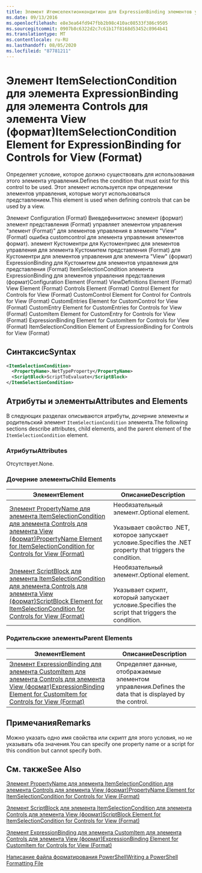 ```yaml
---
title: Элемент Итемселектионкондитион для ExpressionBinding элементов управления для представления (формат) | Документация Майкрософт
ms.date: 09/13/2016
ms.openlocfilehash: e8e3ea64fd947fbb2b98c410ac08533f386c9505
ms.sourcegitcommit: 0907b8c6322d2c7c61b17f8168d53452c8964b41
ms.translationtype: MT
ms.contentlocale: ru-RU
ms.lasthandoff: 08/05/2020
ms.locfileid: "87781211"
---
```

# <a name="itemselectioncondition-element-for-expressionbinding-for-controls-for-view-format"></a><span data-ttu-id="f8342-102">Элемент ItemSelectionCondition для элемента ExpressionBinding для элемента Controls для элемента View (формат)</span><span class="sxs-lookup"><span data-stu-id="f8342-102">ItemSelectionCondition Element for ExpressionBinding for Controls for View (Format)</span></span>

<span data-ttu-id="f8342-103">Определяет условие, которое должно существовать для использования этого элемента управления.</span><span class="sxs-lookup"><span data-stu-id="f8342-103">Defines the condition that must exist for this control to be used.</span></span> <span data-ttu-id="f8342-104">Этот элемент используется при определении элементов управления, которые могут использоваться представлением.</span><span class="sxs-lookup"><span data-stu-id="f8342-104">This element is used when defining controls that can be used by a view.</span></span>

<span data-ttu-id="f8342-105">Элемент Configuration (Format) Виевдефинитионс элемент (формат) элемент представления (Format) управляет элементом управления "элемент (Format)" для элементов управления в элементе "View" (Format) ошибка customcontrol для элемента управления элементов формат). элемент Кустоментри для Кустоментриес для элементов управления для элемента Кустомитем представления (Format) для Кустоментри для элементов управления для элемента "View" (формат) ExpressionBinding для Кустомитем для элементов управления для представления (Format) ItemSelectionCondition элемента ExpressionBinding для элементов управления представления (формат)</span><span class="sxs-lookup"><span data-stu-id="f8342-105">Configuration Element (Format) ViewDefinitions Element (Format) View Element (Format) Controls Element (Format) Control Element for Controls for View (Format) CustomControl Element for Control for Controls for View (Format) CustomEntries Element for CustomControl for View (Format) CustomEntry Element for CustomEntries for Controls for View (Format) CustomItem Element for CustomEntry for Controls for View (Format) ExpressionBinding Element for CustomItem for Controls for View (Format) ItemSelectionCondition Element of ExpressionBinding for Controls for View (Format)</span></span>

## <a name="syntax"></a><span data-ttu-id="f8342-106">Синтаксис</span><span class="sxs-lookup"><span data-stu-id="f8342-106">Syntax</span></span>

```xml
<ItemSelectionCondition>
  <PropertyName>.NetTypeProperty</PropertyName>
  <ScriptBlock>ScriptToEvaluate</ScriptBlock>
</ItemSelectionCondition>
```

## <a name="attributes-and-elements"></a><span data-ttu-id="f8342-107">Атрибуты и элементы</span><span class="sxs-lookup"><span data-stu-id="f8342-107">Attributes and Elements</span></span>

<span data-ttu-id="f8342-108">В следующих разделах описываются атрибуты, дочерние элементы и родительский элемент `ItemSelectionCondition` элемента.</span><span class="sxs-lookup"><span data-stu-id="f8342-108">The following sections describe attributes, child elements, and the parent element of the `ItemSelectionCondition` element.</span></span>

### <a name="attributes"></a><span data-ttu-id="f8342-109">Атрибуты</span><span class="sxs-lookup"><span data-stu-id="f8342-109">Attributes</span></span>

<span data-ttu-id="f8342-110">Отсутствует.</span><span class="sxs-lookup"><span data-stu-id="f8342-110">None.</span></span>

### <a name="child-elements"></a><span data-ttu-id="f8342-111">Дочерние элементы</span><span class="sxs-lookup"><span data-stu-id="f8342-111">Child Elements</span></span>

|<span data-ttu-id="f8342-112">Элемент</span><span class="sxs-lookup"><span data-stu-id="f8342-112">Element</span></span>|<span data-ttu-id="f8342-113">Описание</span><span class="sxs-lookup"><span data-stu-id="f8342-113">Description</span></span>|
|-------------|-----------------|
|[<span data-ttu-id="f8342-114">Элемент PropertyName для элемента ItemSelectionCondition для элемента Controls для элемента View (формат)</span><span class="sxs-lookup"><span data-stu-id="f8342-114">PropertyName Element for ItemSelectionCondition for Controls for View (Format)</span></span>](./propertyname-element-for-itemselectioncondition-for-controls-for-view-format.md)|<span data-ttu-id="f8342-115">Необязательный элемент.</span><span class="sxs-lookup"><span data-stu-id="f8342-115">Optional element.</span></span><br /><br /> <span data-ttu-id="f8342-116">Указывает свойство .NET, которое запускает условие.</span><span class="sxs-lookup"><span data-stu-id="f8342-116">Specifies the .NET property that triggers the condition.</span></span>|
|[<span data-ttu-id="f8342-117">Элемент ScriptBlock для элемента ItemSelectionCondition для элемента Controls для элемента View (формат)</span><span class="sxs-lookup"><span data-stu-id="f8342-117">ScriptBlock Element for ItemSelectionCondition for Controls for View (Format)</span></span>](./scriptblock-element-for-itemselectioncondition-for-controls-for-view-format.md)|<span data-ttu-id="f8342-118">Необязательный элемент.</span><span class="sxs-lookup"><span data-stu-id="f8342-118">Optional element.</span></span><br /><br /> <span data-ttu-id="f8342-119">Указывает скрипт, который запускает условие.</span><span class="sxs-lookup"><span data-stu-id="f8342-119">Specifies the script that triggers the condition.</span></span>|

### <a name="parent-elements"></a><span data-ttu-id="f8342-120">Родительские элементы</span><span class="sxs-lookup"><span data-stu-id="f8342-120">Parent Elements</span></span>

|<span data-ttu-id="f8342-121">Элемент</span><span class="sxs-lookup"><span data-stu-id="f8342-121">Element</span></span>|<span data-ttu-id="f8342-122">Описание</span><span class="sxs-lookup"><span data-stu-id="f8342-122">Description</span></span>|
|-------------|-----------------|
|[<span data-ttu-id="f8342-123">Элемент ExpressionBinding для элемента CustomItem для элемента Controls для элемента View (формат)</span><span class="sxs-lookup"><span data-stu-id="f8342-123">ExpressionBinding Element for CustomItem for Controls for View (Format)</span></span>](./expressionbinding-element-for-customitem-for-controls-for-view-format.md)|<span data-ttu-id="f8342-124">Определяет данные, отображаемые элементом управления.</span><span class="sxs-lookup"><span data-stu-id="f8342-124">Defines the data that is displayed by the control.</span></span>|

## <a name="remarks"></a><span data-ttu-id="f8342-125">Примечания</span><span class="sxs-lookup"><span data-stu-id="f8342-125">Remarks</span></span>

<span data-ttu-id="f8342-126">Можно указать одно имя свойства или скрипт для этого условия, но не указывать оба значения.</span><span class="sxs-lookup"><span data-stu-id="f8342-126">You can specify one property name or a script for this condition but cannot specify both.</span></span>

## <a name="see-also"></a><span data-ttu-id="f8342-127">См. также</span><span class="sxs-lookup"><span data-stu-id="f8342-127">See Also</span></span>

[<span data-ttu-id="f8342-128">Элемент PropertyName для элемента ItemSelectionCondition для элемента Controls для элемента View (формат)</span><span class="sxs-lookup"><span data-stu-id="f8342-128">PropertyName Element for ItemSelectionCondition for Controls for View (Format)</span></span>](./propertyname-element-for-itemselectioncondition-for-controls-for-view-format.md)

[<span data-ttu-id="f8342-129">Элемент ScriptBlock для элемента ItemSelectionCondition для элемента Controls для элемента View (формат)</span><span class="sxs-lookup"><span data-stu-id="f8342-129">ScriptBlock Element for ItemSelectionCondition for Controls for View (Format)</span></span>](./scriptblock-element-for-itemselectioncondition-for-controls-for-view-format.md)

[<span data-ttu-id="f8342-130">Элемент ExpressionBinding для элемента CustomItem для элемента Controls для элемента View (формат)</span><span class="sxs-lookup"><span data-stu-id="f8342-130">ExpressionBinding Element for CustomItem for Controls for View (Format)</span></span>](./expressionbinding-element-for-customitem-for-controls-for-view-format.md)

[<span data-ttu-id="f8342-131">Написание файла форматирования PowerShell</span><span class="sxs-lookup"><span data-stu-id="f8342-131">Writing a PowerShell Formatting File</span></span>](./writing-a-powershell-formatting-file.md)
